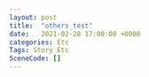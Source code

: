 ```yaml
---
layout: post
title:  "others_test"
date:   2021-02-28 17:00:00 +0000
categories: Etc
Tags: Story Etc
SceneCode: []
---
```

